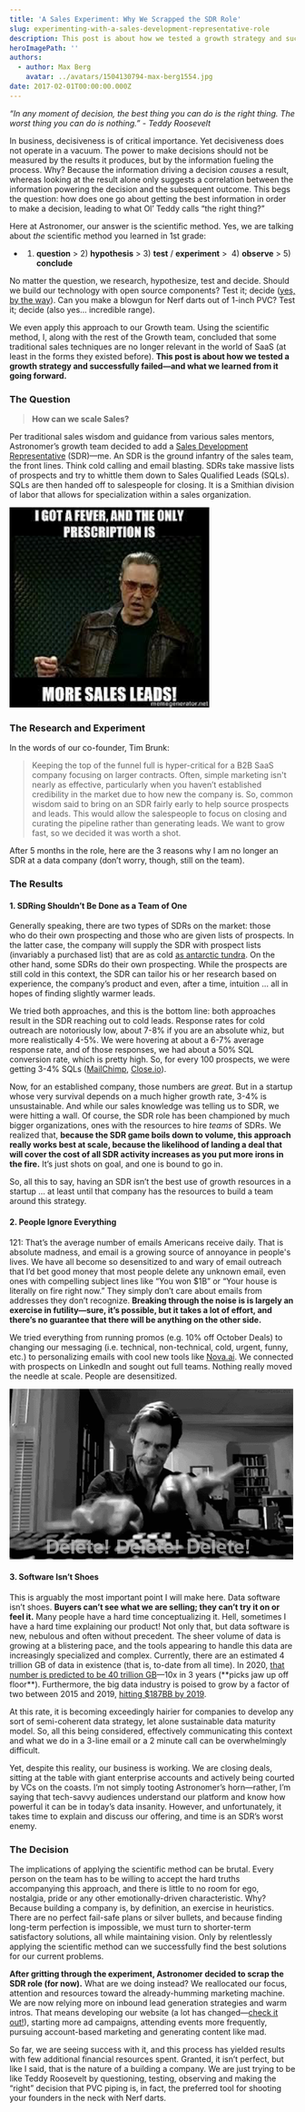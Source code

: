 ```yaml
---
title: 'A Sales Experiment: Why We Scrapped the SDR Role'
slug: experimenting-with-a-sales-development-representative-role
description: This post is about how we tested a growth strategy and successfully failed—and what we learned from it going forward.
heroImagePath: ''
authors:
  - author: Max Berg
    avatar: ../avatars/1504130794-max-berg1554.jpg
date: 2017-02-01T00:00:00.000Z
---
```


_“In any moment of decision, the best thing you can do is the right thing. The worst thing you can do is nothing.” - Teddy Roosevelt_

In business, decisiveness is of critical importance. Yet decisiveness does not operate in a vacuum. The power to make decisions should not be measured by the results it produces, but by the information fueling the process. Why? Because the information driving a decision _causes_ a result, whereas looking at the result alone only suggests a correlation between the information powering the decision and the subsequent outcome. This begs the question: how does one go about getting the best information in order to make a decision, leading to what Ol’ Teddy calls “the right thing?”

Here at Astronomer, our answer is the scientific method. Yes, we are talking about _the_ scientific method you learned in 1st grade:

- 1) **question** \> 2) **hypothesis** \> 3) **test** / **experiment** \> &nbsp;4) **observe** \> 5) **conclude**

No matter the question, we research, hypothesize, test and decide. Should we build our technology with open source components? Test it; decide ([yes, by the way](https://www.astronomer.io/blog/our-open-source-philosophy)). Can you make a blowgun for Nerf darts out of 1-inch PVC? Test it; decide (also yes... incredible range).

We even apply this approach to our Growth team. Using the scientific method, I, along with the rest of the Growth team, concluded that some traditional sales techniques are no longer relevant in the world of SaaS (at least in the forms they existed before). **This post is about how we tested a growth strategy and successfully failed—and what we learned from it going forward.**

### The Question
> **How can we scale Sales?**

Per traditional sales wisdom and guidance from various sales mentors, Astronomer’s growth team decided to add a [Sales Development Representative](https://www.ringdna.com/inside-sales-glossary/inside-sales-glossaryinside-sales-glossarywhat-are-sales-development-reps-sdrs) (SDR)—me. An SDR is the ground infantry of the sales team, the front lines. Think cold calling and email blasting. SDRs take massive lists of prospects and try to whittle them down to Sales Qualified Leads (SQLs). SQLs are then handed off to salespeople for closing. It is a Smithian division of labor that allows for specialization within a sales organization.

![Picture1-2.png](./Picture1-2.png)

### The Research and Experiment

In the words of our co-founder, Tim Brunk:

> Keeping the top of the funnel full is hyper-critical for a B2B SaaS company focusing on larger contracts. Often, simple marketing isn't nearly as effective, particularly when you haven’t established credibility in the market due to how new the company is. So, common wisdom said to bring on an SDR fairly early to help source prospects and leads. This would allow the salespeople to focus on closing and curating the pipeline rather than generating leads. We want to grow fast, so we decided it was worth a shot.

After 5 months in the role, here are the 3 reasons why I am no longer an SDR at a data company (don’t worry, though, still on the team).

### The Results

#### 1. SDRing Shouldn’t Be Done as a Team of One

Generally speaking, there are two types of SDRs on the market: those who&nbsp;do their own prospecting and those who&nbsp;are given lists of prospects. In the latter case, the company will supply the SDR with prospect lists (invariably a purchased list) that are as cold [as antarctic tundra](https://youtu.be/OL7O5O7U4Gs?t=1m8s). On the other hand, some SDRs do their own prospecting. While the prospects are still cold in this context, the SDR can tailor his or her research based on experience, the company’s product and even, after a time, intuition … all in hopes of finding slightly warmer leads.

We tried both approaches, and this is the bottom line: both approaches result in the SDR reaching out to cold leads. Response rates for cold outreach are notoriously low, about 7-8% if you are an absolute whiz, but more realistically 4-5%. We were hovering at about a 6-7% average response rate, and of those responses, we had about a 50% SQL conversion rate, which is pretty high. So, for every 100 prospects, we were getting 3-4% SQLs ([MailChimp](https://mailchimp.com/resources/research/email-marketing-benchmarks/), [Close.io](https://blog.close.io/cold-calling-conversion-funnel-analytics)).&nbsp;

Now, for an established company, those numbers are _great_. But in a startup whose very survival depends on a much higher growth rate, 3-4% is unsustainable. And&nbsp;while our sales knowledge was telling us to SDR, we were hitting a wall. Of course, the SDR role has been championed by much bigger organizations, ones with the resources to hire _teams_ of SDRs. We realized that, **because the SDR game boils down to volume, this approach really works best at scale, because the likelihood of landing a deal that will cover the cost of all SDR activity increases as you put more irons in the fire.** It’s just shots on goal, and one is bound to go in.&nbsp;

So, all this to say, having an&nbsp;SDR isn’t the best use of growth resources in a startup ... at least until that company has the resources to build a team around this strategy.&nbsp;

#### 2. People Ignore Everything

121: That’s the average number of emails Americans receive daily. That is absolute madness, and email is a growing source of annoyance in people's lives. We have all&nbsp;become so desensitized to and wary of email outreach that I’d bet good money that most people delete any unknown email, even ones with compelling subject lines like “You won $1B” or “Your house is literally on fire right now.” They simply don’t care about emails from addresses they don’t recognize. **Breaking through the noise is is largely an exercise in futility—sure, it’s possible, but it takes a lot of effort, and there’s no guarantee that there will be anything on the other side.**

We tried everything from running promos (e.g. 10% off October Deals) to changing our messaging (i.e. technical, non-technical, cold, urgent, funny, etc.) to personalizing emails with cool new tools like [Nova.ai](https://www.nova.ai/). We connected with prospects on LinkedIn and sought out full teams. Nothing really moved the needle at scale. People are desensitized.

![giphy (1) 2.gif](./giphy(1)2.gif)

#### 3. Software Isn’t Shoes

This is arguably the most important point I will make here. Data software isn’t shoes. **Buyers can’t see what we are selling; they can’t try it on or feel it.** Many people have a hard time conceptualizing it. Hell, sometimes I have a hard time explaining our product! Not only that, but data software is new, nebulous and often without precedent. The sheer volume of data is growing at a blistering pace, and the tools appearing to handle this data are increasingly specialized and complex. Currently, there are an estimated 4 trillion GB of data in existence (that is, to-date from all time). In 2020, [that number is predicted to be 40 trillion GB](https://www.emc.com/leadership/digital-universe/2014iview/executive-summary.htm)—10x in 3 years (\*\*picks jaw up off floor\*\*). Furthermore, the big data industry is poised to grow by a factor of two between 2015 and 2019, [hitting $187BB by 2019](https://www.informationweek.com/big-data/big-data-analytics/big-data-analytics-sales-will-reach-%24187-billion-by-2019/d/d-id/1325631).

At this rate, it is becoming exceedingly hairier for companies to develop any sort of semi-coherent data strategy, let alone sustainable data maturity model. So, all this being considered, effectively communicating this context and what we do in a 3-line email or a 2 minute call can be overwhelmingly difficult.

Yet, despite this reality, our business is working. We are closing deals, sitting at the table with giant enterprise accounts and actively being courted by VCs on the coasts. I’m not simply tooting Astronomer’s horn—rather, I’m saying that tech-savvy audiences understand our platform and know how powerful it can be in today’s data insanity. However, and unfortunately, it takes time to explain and discuss our offering, and time is an SDR’s worst enemy.

### The Decision

The implications of applying the scientific method can be brutal. Every person on the team has to be willing to accept the hard truths accompanying this approach, and there is little to no room for ego, nostalgia, pride or any other emotionally-driven characteristic. Why? Because building a company is, by definition, an exercise in heuristics. There are no perfect fail-safe plans or silver bullets, and because finding long-term perfection is impossible, we must turn to shorter-term satisfactory solutions, all while maintaining vision. Only by relentlessly applying the scientific method can we successfully find the best solutions for our current problems.

**After gritting through the experiment, Astronomer decided to scrap the SDR role (for now).** What are we doing instead? We reallocated our focus, attention and resources toward the already-humming marketing machine. We are now relying more on inbound lead generation strategies and warm intros. That means developing our website (a lot has changed—[check it out!](https://www.astronomer.io/)), starting more ad campaigns, attending events more frequently, pursuing account-based marketing and generating content like mad.

So far, we are seeing success with it, and this process has yielded results with few additional financial resources spent. Granted, it isn’t perfect, but like I said, that is the nature of a building a company. We are just trying to be like Teddy Roosevelt by questioning, testing, observing and making the “right” decision that PVC piping is, in fact, the preferred tool for shooting your founders in the neck with Nerf darts.

